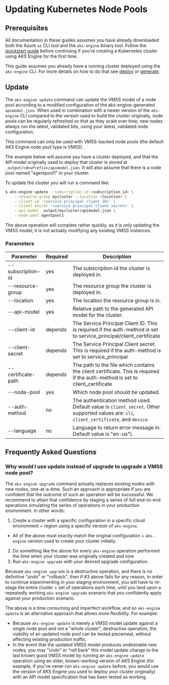 # Updating Kubernetes Node Pools

## Prerequisites

All documentation in these guides assumes you have already downloaded both the Azure `az` CLI tool and the `aks-engine` binary tool. Follow the [quickstart guide](../tutorials/quickstart.md) before continuing if you're creating a Kubernetes cluster using AKS Engine for the first time.

This guide assumes you already have a running cluster deployed using the `aks-engine` CLI. For more details on how to do that see [deploy](creating_new_clusters.md#deploy) or [generate](generate.md).

## Update

The `aks-engine update` command can update the VMSS model of a node pool according to a modified configuration of the aks-engine-generated `apimodel.json`. When used in combination with a newer version of the `aks-engine` CLI compared to the version used to build the cluster originally, node pools can be regularly refreshed so that as they scale over time, new nodes always run the latest, validated bits, using your latest, validated node configuration.

This command can *only* be used with VMSS-backed node pools (the default AKS Engine node pool type is VMSS).

The example below will assume you have a cluster deployed, and that the API model originally used to deploy that cluster is stored at `_output/<dnsPrefix>/apimodel.json`. It will also assume that there is a node pool named "agentpool1" in your cluster.

To update the cluster you will run a command like:

```sh
$ aks-engine update --subscription-id <subscription_id> \
    --resource-group mycluster --location <location> \
    --client-id '<service principal client ID>' \
    --client-secret '<service principal client secret>' \
    --api-model _output/mycluster/apimodel.json \
    --node-pool agentpool1
```

The above operation will complete rather quickly, as it is only updating the VMSS model; it is not actually modifying any existing VMSS instances.

### Parameters

|Parameter|Required|Description|
|-----------------|---|---|
|--subscription-id|yes|The subscription id the cluster is deployed in.|
|--resource-group|yes|The resource group the cluster is deployed in.|
|--location|yes|The location the resource group is in.|
|--api-model|yes|Relative path to the generated API model for the cluster.|
|--client-id|depends| The Service Principal Client ID. This is required if the auth-method is set to service_principal/client_certificate|
|--client-secret|depends| The Service Principal Client secret. This is required if the auth-method is set to service_principal|
|--certificate-path|depends| The path to the file which contains the client certificate. This is required if the auth-method is set to client_certificate|
|--node-pool|yes|Which node pool should be updated.|
|--auth-method|no|The authentication method used. Default value is `client_secret`. Other supported values are: `cli`, `client_certificate`, and `device`.|
|--language|no|Language to return error message in. Default value is "en-us").|

## Frequently Asked Questions

### Why would I use update instead of upgrade to upgrade a VMSS node pool?

The `aks-engine upgrade` command actually replaces existing nodes with new nodes, one-at-a-time. Such an approach is appropriate if you are  confident that the outcome of such an operation will be successful. We recommend to attain that confidence by staging a series of full end-to-end operations simulating the series of operations in your production environment. In other words:

1. Create a cluster with a specific configuration in a specific cloud environment + region using a specific version of `aks-engine`.
  - All of the above must exactly match the original configuration + `aks-engine` version used to create your cluster initially.
2. Do something like the above for every `aks-engine` operation performed the time when your cluster was originally created and now
3. Run `aks-engine upgrade` with your desired upgrade configuration.

Because `aks-engine upgrade` is a destructive operation, and there is no definitive "undo" or "rollback", then if #3 above fails for any reason, in order to continue experimenting in your staging environment, you will have to re-stage the entire cluster + set of operations each time, until you land upon a repeatedly working `aks-engine upgrade` scenario that you confidently apply against your production scenario.

The above is a time consuming and imperfect workflow, and so `aks-engine update` is an alternative approach that allows more flexibility. For example:

- Because `aks-engine update` is merely a VMSS model update against a single node pool and not a "whole cluster", destructive operation, the viability of an updated node pool can be tested piecemeal, without affecting existing production traffic.
- In the event that the updated VMSS model produces undesirable new nodes, you may "undo" or "roll back" this model update change to the last known good VMSS model by running an `aks-engine update` operation using an older, known-working version of AKS Engine (for example, if you've never run `aks-engine update` before, you would use the version of AKS Engine you used to deploy your cluster originally) with an API model specification that has been tested as working.
